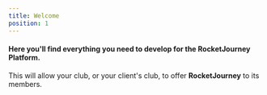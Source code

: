 ```yaml
---
title: Welcome
position: 1
---
```


#### Here you'll find everything you need to develop for the RocketJourney Platform.

This will allow your club, or your client's club, to offer **RocketJourney** to its members.
